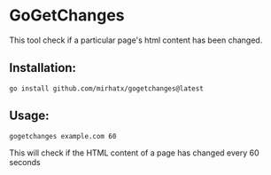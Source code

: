 # GoGetChanges
This tool check if a particular page's html content has been changed.


## Installation:

```
go install github.com/mirhatx/gogetchanges@latest
```

## Usage:

```
gogetchanges example.com 60
```

This will check if the HTML content of a page has changed every 60 seconds
